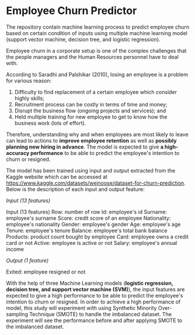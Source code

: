# Employee Churn Predictor

The repository contain machine learning process to predict employee churn based on certain condition of inputs using multiple machine learning model (support vector machine, decision tree, and logistic regression).

Employee churn in a corporate setup is one of the complex challenges that the people managers and the Human Resources personnel have to deal with. 

According to Saradhi and Palshikar (2010), losing an employee is a problem for various reason:

1. Difficulty to find replacement of a certain employee which consider highly skills;
2. Recruitment process can be costly in terms of time and money;
3. Disrupt the business flow (ongoing projects and services); and
4. Held multiple training for new employee to get to know how the business work (lots of effort).

Therefore, understanding why and when employees are most likely to leave can lead to actions to **improve employee retention** as well as **possibly planning new hiring in advance**. The model is expected to give **a high-accuracy performance** to be able to predict the employee's intention to churn or resigned.

The model has been trained using input and output extracted from the Kaggle website which can be accessed at https://www.kaggle.com/datasets/weinoose/dataset-for-churn-prediction. Below is the description of each input and output feature:

_Input (13 features)_

Input (13 features)
Row: <int> number of row
Id: <int> employee's id
Surname: <str> employee's surname
Score: <int> credit score of an employee
Nationality: <str> employee's nationality
Gender: <str> employee's gender
Age: <int> employee's age
Tenure: <int> employee's tenure
Balance: <float> employee's total bank balance
Products: <float> product count bought by employee
Card: <int> employee owns a credit card or not
Active: <int> employee is active or not
Salary: <float> employee's annual income
  
_Output (1 feature)_

Exited: <int> employee resigned or not
  
With the help of three Machine Learning models (**logistic regression, decision tree, and support vector machine (SVM)**), the input features are expected to give a high performance to be able to predict the employee's intention to churn or resigned. In order to achieve a high performance of model, this study will experiment with using Synthetic Minority Over-sampling Technique (SMOTE) to handle the imbalanced dataset. The experiment will see the performance before and after applying SMOTE to the imbalanced dataset.
  



